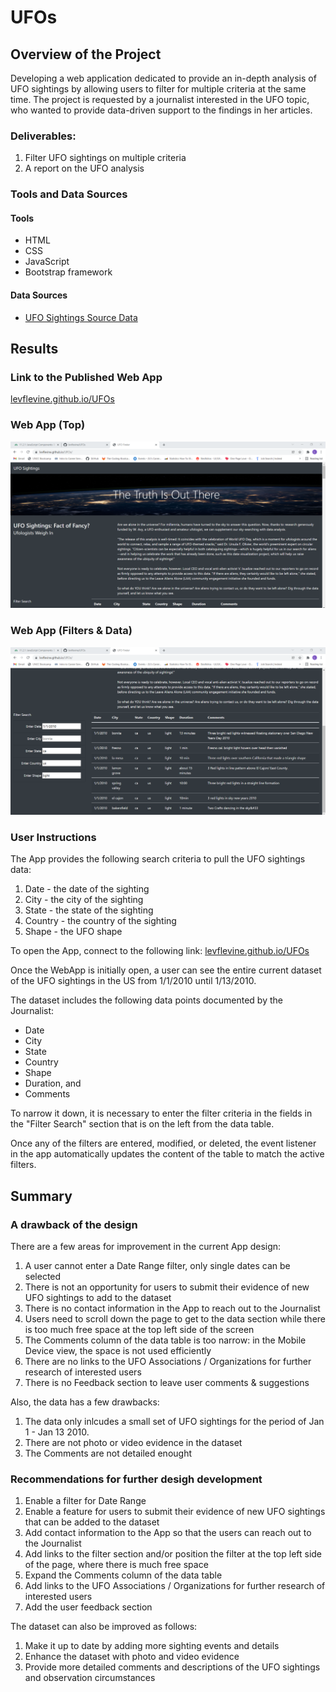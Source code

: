 # UFOs

## Overview of the Project

Developing a web application dedicated to provide an in-depth analysis of UFO sightings by allowing users to filter for multiple criteria at the same time. The project is requested by a journalist interested in the UFO topic, who wanted to provide data-driven support to the findings in her articles. 

### Deliverables: 

1. Filter UFO sightings on multiple criteria
2. A report on the UFO analysis

### Tools and Data Sources

#### Tools

- HTML
- CSS
- JavaScript
- Bootstrap framework

#### Data Sources

- [UFO Sightings Source Data](https://2u-data-curriculum-team.s3.amazonaws.com/dataviz-online/module_11/data.js)

## Results

### Link to the Published Web App 

[levflevine.github.io/UFOs](https://levflevine.github.io/UFOs/)

### Web App (Top)

![WebApp-1](/Resources/WebApp-1.png)

### Web App (Filters & Data)

![WebApp-1](/Resources/WebApp-2.png)

### User Instructions

The App provides the following search criteria to pull the UFO sightings data:

1. Date - the date of the sighting
2. City - the city of the sighting
3. State - the state of the sighting
4. Country - the country of the sighting
5. Shape - the UFO shape

To open the App, connect to the following link: [levflevine.github.io/UFOs](https://levflevine.github.io/UFOs/)

Once the WebApp is initially open, a user can see the entire current dataset of the UFO sightings in the US from 1/1/2010 until 1/13/2010.

The dataset includes the following data points documented by the Journalist:

- Date
- City
- State
- Country 
- Shape
- Duration, and 
- Comments

To narrow it down, it is necessary to enter the filter criteria in the fields in the "Filter Search" section that is on the left from the data table.

Once any of the filters are entered, modified, or deleted, the event listener in the app automatically updates the content of the table to match the active filters. 

## Summary

### A drawback of the design

There are a few areas for improvement in the current App design:

1. A user cannot enter a Date Range filter, only single dates can be selected
2. There is not an opportunity for users to submit their evidence of new UFO sightings to add to the dataset
3. There is no contact information in the App to reach out to the Journalist
4. Users need to scroll down the page to get to the data section while there is too much free space at the top left side of the screen 
5. The Comments column of the data table is too narrow: in the Mobile Device view, the space is not used efficiently
6. There are no links to the UFO Associations / Organizations for further research of interested users
7. There is no Feedback section to leave user comments & suggestions

Also, the data has a few drawbacks: 

1. The data only inlcudes a small set of UFO sightings for the period of Jan 1 - Jan 13 2010. 
2. There are not photo or video evidence in the dataset
3. The Comments are not detailed enought

### Recommendations for further desigh development

1. Enable a filter for Date Range
2. Enable a feature for users to submit their evidence of new UFO sightings that can be added to the dataset
3. Add contact information to the App so that the users can reach out to the Journalist
4. Add links to the filter section and/or position the filter at the top left side of the page, where there is much free space
5. Expand the Comments column of the data table
6. Add links to the UFO Associations / Organizations for further research of interested users
7. Add the user feedback section

The dataset can also be improved as follows:

1. Make it up to date by adding more sighting events and details 
2. Enhance the dataset with photo and video evidence 
3. Provide more detailed comments and descriptions of the UFO sightings and observation circumstances 